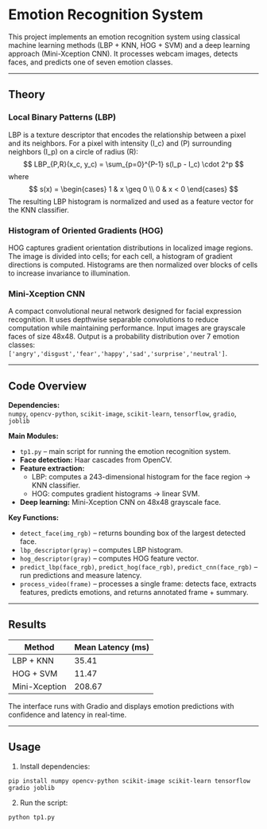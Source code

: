 # Emotion Recognition System

This project implements an emotion recognition system using classical machine learning methods (LBP + KNN, HOG + SVM) and a deep learning approach (Mini-Xception CNN). It processes webcam images, detects faces, and predicts one of seven emotion classes.

---

## Theory

### Local Binary Patterns (LBP)
LBP is a texture descriptor that encodes the relationship between a pixel and its neighbors. For a pixel with intensity \(I_c\) and \(P\) surrounding neighbors \(I_p\) on a circle of radius \(R\):
$$
LBP_{P,R}(x_c, y_c) = \sum_{p=0}^{P-1} s(I_p - I_c) \cdot 2^p
$$
where  
$$
s(x) =
\begin{cases} 
1 & x \geq 0 \\
0 & x < 0
\end{cases}
$$
The resulting LBP histogram is normalized and used as a feature vector for the KNN classifier.

### Histogram of Oriented Gradients (HOG)
HOG captures gradient orientation distributions in localized image regions. The image is divided into cells; for each cell, a histogram of gradient directions is computed. Histograms are then normalized over blocks of cells to increase invariance to illumination.

### Mini-Xception CNN
A compact convolutional neural network designed for facial expression recognition. It uses depthwise separable convolutions to reduce computation while maintaining performance. Input images are grayscale faces of size 48x48. Output is a probability distribution over 7 emotion classes:  
`['angry','disgust','fear','happy','sad','surprise','neutral']`.

---

## Code Overview

**Dependencies:**  
`numpy`, `opencv-python`, `scikit-image`, `scikit-learn`, `tensorflow`, `gradio`, `joblib`

**Main Modules:**  
- `tp1.py` – main script for running the emotion recognition system.  
- **Face detection:** Haar cascades from OpenCV.  
- **Feature extraction:**
  - LBP: computes a 243-dimensional histogram for the face region → KNN classifier.
  - HOG: computes gradient histograms → linear SVM.  
- **Deep learning:** Mini-Xception CNN on 48x48 grayscale face.  

**Key Functions:**  
- `detect_face(img_rgb)` – returns bounding box of the largest detected face.  
- `lbp_descriptor(gray)` – computes LBP histogram.  
- `hog_descriptor(gray)` – computes HOG feature vector.  
- `predict_lbp(face_rgb)`, `predict_hog(face_rgb)`, `predict_cnn(face_rgb)` – run predictions and measure latency.  
- `process_video(frame)` – processes a single frame: detects face, extracts features, predicts emotions, and returns annotated frame + summary.

---

## Results

| Method      | Mean Latency (ms) |
|------------|-----------------|
| LBP + KNN  | 35.41           |
| HOG + SVM  | 11.47           |
| Mini-Xception | 208.67       |

The interface runs with Gradio and displays emotion predictions with confidence and latency in real-time.

---

## Usage

1. Install dependencies:  
```
pip install numpy opencv-python scikit-image scikit-learn tensorflow gradio joblib
```
2. Run the script:
```
python tp1.py
```
